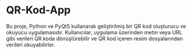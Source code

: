# QR-Kod-App
Bu proje, Python ve PyQt5 kullanarak geliştirilmiş bir QR kod oluşturucu ve okuyucu uygulamasıdır. Kullanıcılar, uygulama üzerinden metin veya URL gibi verileri QR koda dönüştürebilir ve QR kod içeren resim dosyalarından verileri okuyabilirler.
